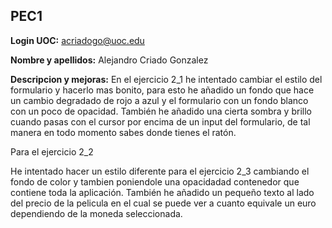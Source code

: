## PEC1

**Login UOC:**
acriadogo@uoc.edu

**Nombre  y apellidos:**
Alejandro Criado Gonzalez

**Descripcion y mejoras:**
En el ejercicio 2_1 he intentado cambiar el estilo del formulario y hacerlo mas bonito, para esto he añadido un fondo que hace un cambio degradado de rojo a azul y el formulario con un fondo blanco con un poco de opacidad. También he añadido una cierta sombra y brillo cuando pasas con el cursor por encima de un input del formulario, de tal manera en todo momento sabes donde tienes el ratón.

Para el ejercicio 2_2 

He intentado hacer un estilo diferente para el ejercicio 2_3 cambiando el fondo de color y tambien poniendole una opacidadad contenedor que contiene toda la aplicación. También he añadido un pequeño texto al lado del precio de la pelicula en el cual se puede ver a cuanto equivale un euro dependiendo de la moneda seleccionada.